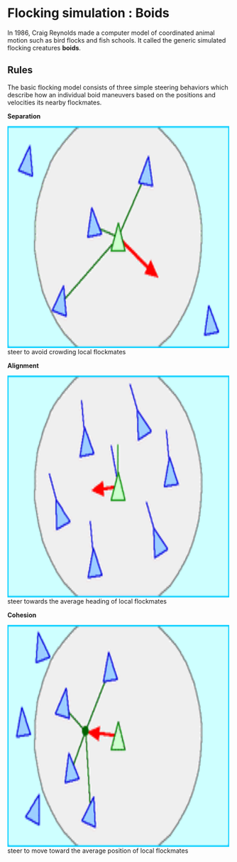 # Flocking simulation : Boids

In 1986, Craig Reynolds made a computer model of coordinated animal motion such as bird flocks and fish schools. It called the generic simulated flocking creatures **boids**. 

## Rules
The basic flocking model consists of three simple steering behaviors which describe how an individual boid maneuvers based on the positions and velocities its nearby flockmates.

**Separation**

<img align="left" width="500" height="500" src="img/separation.png">
<br><br><br>
steer to avoid crowding local flockmates

**Alignment**

<img align="left" width="500" height="500" src="img/alignment.png">
<br><br><br>
steer towards the average heading of local flockmates 

**Cohesion**

<img align="left" width="500" height="500" src="img/cohesion.png">
<br><br><br>
steer to move toward the average position of local flockmates


